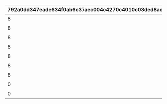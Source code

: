 |792a0dd347eade634f0ab6c37aec004c4270c4010c03ded8ac28277b28df392a|4dcbe8387cbde9f043bc6f23f0b32f971e53e8b6c348868e290aed18d395e299|dda7e46f0807c2dbe73068cc917d35784222601bbee2f19ed946c77c345c51e4|8a3df8b7de74c86487f870255fbd6907333e3d4aa3580979b9d494fdf50b100c|066e253fb021109befb969d65774e7f54c60b29ea866cf7925eef5cdf178d632|7e924e120cdbb2c41e99e9e2fa61fb02c794a42a783e359f161d04f739b0b005|ba392b25b0345d938577c78d4267b3665566d0e081bc863a0510a15d9540f262|f9d9a4b9146067d3c6c382a839074ae8a54b83e34454d6f215d07fa3a28844bd|
| --- | --- | --- | --- | --- | --- | --- | --- |
|8|40|ハツネの初夢|2|5134061|1|91002|10134|
|8|40|イノリの初夢|2|5134062|0|91002|10134|
|8|40|カスミの初夢|2|5134063|0|91002|10134|
|8|40|リンの初夢|2|5134064|0|91002|10134|
|8|40|シオリの初夢|2|5134065|0|91002|10134|
|8|40|ミツキの初夢|2|5134066|0|91002|10134|
|8|40|エリコの初夢|2|5134067|0|91002|10134|
|0|0|オープニング|1|5134601|1|0|10134|
|0|0|エンディング|3|5134602|0|0|10134|